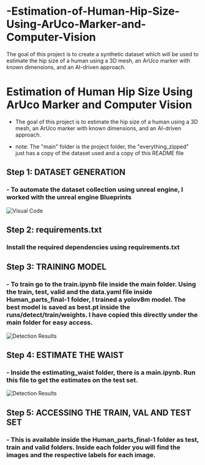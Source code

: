 # -Estimation-of-Human-Hip-Size-Using-ArUco-Marker-and-Computer-Vision
 The goal of this project is to create a synthetic dataset which will be used to estimate the hip size of a human  using a 3D mesh, an ArUco marker with known dimensions, and  an AI-driven approach.


# Estimation of Human Hip Size Using ArUco Marker and Computer Vision
- The goal of this project is to estimate the hip size of a human using a 3D mesh, an ArUco marker with known dimensions, and an AI-driven approach.


- note: The "main" folder is the project folder, the "everything_zipped" just has a copy of the dataset used and a copy of this README file  

## Step 1: DATASET GENERATION 

### - To automate the dataset collection using unreal engine, I worked with the unreal engine Blueprints  

![Visual Code](./images_explain/unreal_blueprint.png)

## Step 2: requirements.txt

### Install the required dependencies using requirements.txt

## Step 3: TRAINING MODEL

### - To train go to the train.ipynb file inside the main folder. Using the train, test, valid and the data.yaml file inside Human_parts_final-1 folder, I trained a yolov8m model. The best model is saved as best.pt inside the runs/detect/train/weights. I have copied this directly under the main folder for easy access.

![Detection Results](./images_explain/detection_result.png)

## Step 4: ESTIMATE THE WAIST

### - Inside the estimating_waist folder, there is a main.ipynb. Run this file to get the estimates on the test set. 

![Detection Results](./images_explain/estimate_true.png)

## Step 5: ACCESSING THE TRAIN, VAL AND TEST SET

### - This is available inside the Human_parts_final-1 folder as test, train and valid folders. Inside each folder you will find the images and the respective labels for each image.